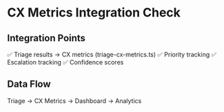 # CX Metrics Integration Check

## Integration Points
✅ Triage results → CX metrics (triage-cx-metrics.ts)
✅ Priority tracking
✅ Escalation tracking
✅ Confidence scores

## Data Flow
Triage → CX Metrics → Dashboard → Analytics

